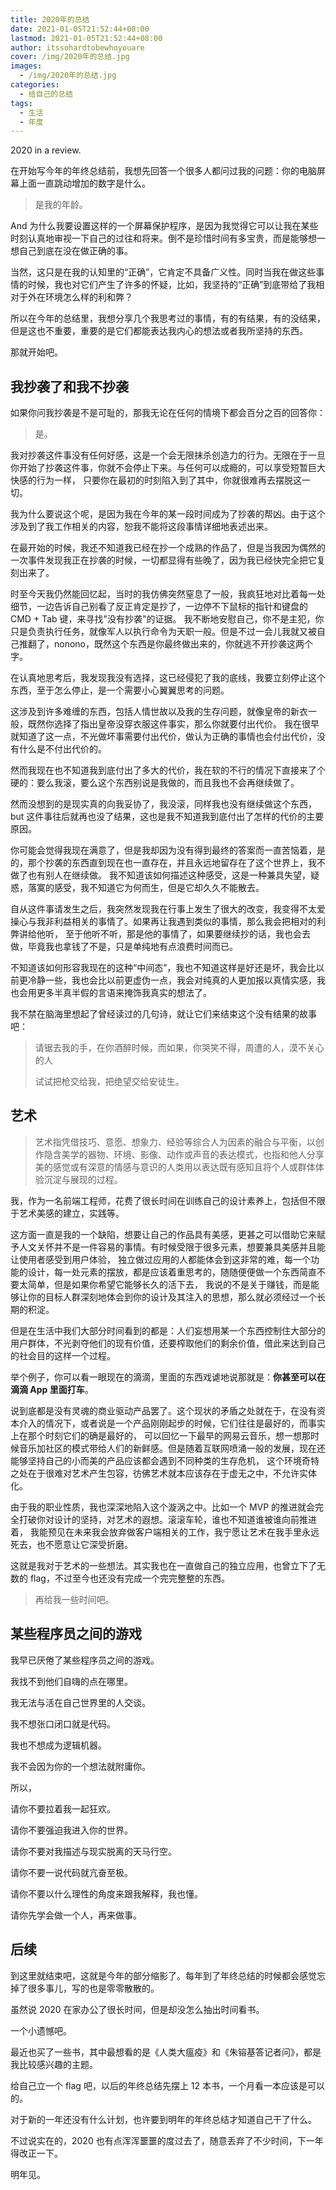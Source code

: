 ```yaml
---
title: 2020年的总结
date: 2021-01-05T21:52:44+08:00
lastmod: 2021-01-05T21:52:44+08:00
author: itssohardtobewhoyouare
cover: /img/2020年的总结.jpg
images:
  - /img/2020年的总结.jpg
categories:
  - 给自己的总结
tags:
  - 生活
  - 年度
---
```


2020 in a review.

<!--more-->

在开始写今年的年终总结前，我想先回答一个很多人都问过我的问题：你的电脑屏幕上面一直跳动增加的数字是什么。

> 是我的年龄。

And 为什么我要设置这样的一个屏幕保护程序，是因为我觉得它可以让我在某些时刻认真地审视一下自己的过往和将来。倒不是珍惜时间有多宝贵，而是能够想一想自己到底在没在做正确的事。

当然，这只是在我的认知里的“正确”，它肯定不具备广义性。同时当我在做这些事情的时候，我也对它们产生了许多的怀疑，比如，我坚持的“正确”到底带给了我相对于外在环境怎么样的利和弊？

所以在今年的总结里，我想分享几个我思考过的事情，有的有结果，有的没结果，但是这也不重要，重要的是它们都能表达我内心的想法或者我所坚持的东西。

那就开始吧。

## 我抄袭了和我不抄袭

如果你问我抄袭是不是可耻的，那我无论在任何的情境下都会百分之百的回答你：

> 是。

我对抄袭这件事没有任何好感，这是一个会无限抹杀创造力的行为。无限在于一旦你开始了抄袭这件事，你就不会停止下来。与任何可以成瘾的，可以享受短暂巨大快感的行为一样，
只要你在最初的时刻陷入到了其中，你就很难再去摆脱这一切。

我为什么要说这个呢，是因为我在今年的某一段时间成为了抄袭的帮凶。由于这个涉及到了我工作相关的内容，恕我不能将这段事情详细地表述出来。

在最开始的时候，我还不知道我已经在抄一个成熟的作品了，但是当我因为偶然的一次事件发现我正在抄袭的时候，一切都显得有些晚了，因为我已经快完全把它复刻出来了。

时至今天我仍然能回忆起，当时的我仿佛突然窒息了一般，我疯狂地对比着每一处细节，一边告诉自己别看了反正肯定是抄了，一边停不下鼠标的指针和键盘的 CMD + Tab 键，来寻找"没有抄袭"的证据。
我不断地安慰自己，你不是主犯，你只是负责执行任务，就像军人以执行命令为天职一般。但是不过一会儿我就又被自己推翻了，nonono，既然这个东西是你最终做出来的，你就逃不开抄袭这两个字。

在认真地思考后，我发现我没有选择，这已经侵犯了我的底线，我要立刻停止这个东西，至于怎么停止，是一个需要小心翼翼思考的问题。

这涉及到许多难缠的东西，包括人情世故以及我的生存问题，就像皇帝的新衣一般，既然你选择了指出皇帝没穿衣服这件事实，那么你就要付出代价。
我在很早就知道了这一点，不光做坏事需要付出代价，做认为正确的事情也会付出代价，没有什么是不付出代价的。

然而我现在也不知道我到底付出了多大的代价，我在软的不行的情况下直接来了个硬的：要么我滚，要么这个东西别说是我做的，而且我也不会再继续做了。

然而没想到的是现实真的向我妥协了，我没滚，同样我也没有继续做这个东西，but 这件事往后就再也没了结果，这也是我不知道我到底付出了怎样的代价的主要原因。

你可能会觉得我现在满意了，但是我却因为没有得到最终的答案而一直苦恼着，是的，那个抄袭的东西直到现在也一直存在，并且永远地留存在了这个世界上，我不做了也有别人在继续做。
我不知道该如何描述这种感受，这是一种兼具失望，疑惑，落寞的感受，我不知道它为何而生，但是它却久久不能散去。

自从这件事请发生之后，我突然发现我在行事上发生了很大的改变，我变得不太爱操心与我非利益相关的事情了。如果再让我遇到类似的事情，那么我会把相对的利弊讲给他听，
至于他听不听，那是他的事情了，如果要继续抄的话，我也会去做，毕竟我也拿钱了不是，只是单纯地有点浪费时间而已。

不知道该如何形容我现在的这种“中间态”，我也不知道这样是好还是坏，我会比以前更冷静一些，我也会比以前更虚伪一点，我会对纯真的人更加报以真情实感，我也会用更多半真半假的言语来掩饰我真实的想法了。

我不禁在脑海里想起了曾经读过的几句诗，就让它们来结束这个没有结果的故事吧：

> 请锯去我的手，在你酒醉时候，而如果，你哭笑不得，周遭的人，漠不关心的人
>
> 试试把枪交给我，把绝望交给安徒生。

## 艺术

> 艺术指凭借技巧、意愿、想象力、经验等综合人为因素的融合与平衡，以创作隐含美学的器物、环境、影像、动作或声音的表达模式，也指和他人分享美的感觉或有深意的情感与意识的人类用以表达既有感知且将个人或群体体验沉淀与展现的过程。

我，作为一名前端工程师，花费了很长时间在训练自己的设计素养上，包括但不限于艺术美感的建立，实践等。

这方面一直是我的一个缺陷，想要让自己的作品具有美感，更甚之可以借助它来赋予人文关怀并不是一件容易的事情。有时候受限于很多元素，想要兼具美感并且能让使用者感受到用户体验，
独立做过应用的人都能体会到这非常的难，每一个功能的设计，每一处元素的摆放，都是应该着重思考的，随随便便做一个东西简直不要太简单，但是如果你希望它能够长久的活下去，
我说的不是关于赚钱，而是能够让你的目标人群深刻地体会到你的设计及其注入的思想，那么就必须经过一个长期的积淀。

但是在生活中我们大部分时间看到的都是：人们妄想用某一个东西控制住大部分的用户群体，不光剥夺他们的现有价值，还要榨取他们的剩余价值，借此来达到自己的社会目的这样一个过程。

举个例子，你可以看一眼现在的滴滴，里面的东西戏谑地说那就是：**你甚至可以在滴滴 App 里面打车**。

说到底都是没有灵魂的商业驱动产品罢了。这个现状的矛盾之处就在于，在没有资本介入的情况下，或者说是一个产品刚刚起步的时候，它们往往是最好的，而事实上在那个时刻它们的确是最好的，
可以回忆一下最早的网易云音乐，想一想那时候音乐加社区的模式带给人们的新鲜感。但是随着互联网喷涌一般的发展，现在还能够坚持自己的小而美的产品应该都会遇到不同种类的生存危机，
这个环境奇特之处在于很难对艺术产生包容，彷佛艺术就本应该存在于虚无之中，不允许实体化。

由于我的职业性质，我也深深地陷入这个漩涡之中。比如一个 MVP 的推进就会完全打破你对设计的坚持，对艺术的遐想。滚滚车轮，谁也不知道谁被谁向前推进着，
我能预见在未来我会放弃做客户端相关的工作，我宁愿让艺术在我手里永远死去，也不愿意让它深受折磨。

这就是我对于艺术的一些想法。其实我也在一直做自己的独立应用，也曾立下了无数的 flag，不过至今也还没有完成一个完完整整的东西。

> 再给我一些时间吧。

## 某些程序员之间的游戏

我早已厌倦了某些程序员之间的游戏。

我找不到他们自嗨的点在哪里。

我无法与活在自己世界里的人交谈。

我不想张口闭口就是代码。

我也不想成为逻辑机器。

我不会因为你的一个想法就附庸你。

所以，

请你不要拉着我一起狂欢。

请你不要强迫我进入你的世界。

请你不要对我描述与现实脱离的天马行空。

请你不要一说代码就亢奋至极。

请你不要以什么理性的角度来跟我解释，我也懂。

请你先学会做一个人，再来做事。

## 后续

到这里就结束吧，这就是今年的部分缩影了。每年到了年终总结的时候都会感觉忘掉了很多事儿，写的也是零零散散的。

虽然说 2020 在家办公了很长时间，但是却没怎么抽出时间看书。

一个小遗憾吧。

最近也买了一些书，其中最想看的是《人类大瘟疫》和《朱镕基答记者问》，都是我比较感兴趣的主题。

给自己立一个 flag 吧，以后的年终总结先摆上 12 本书，一个月看一本应该是可以的。

对于新的一年还没有什么计划，也许要到明年的年终总结才知道自己干了什么。

不过说实在的，2020 也有点浑浑噩噩的度过去了，随意丢弃了不少时间，下一年得改正一下。

明年见。
